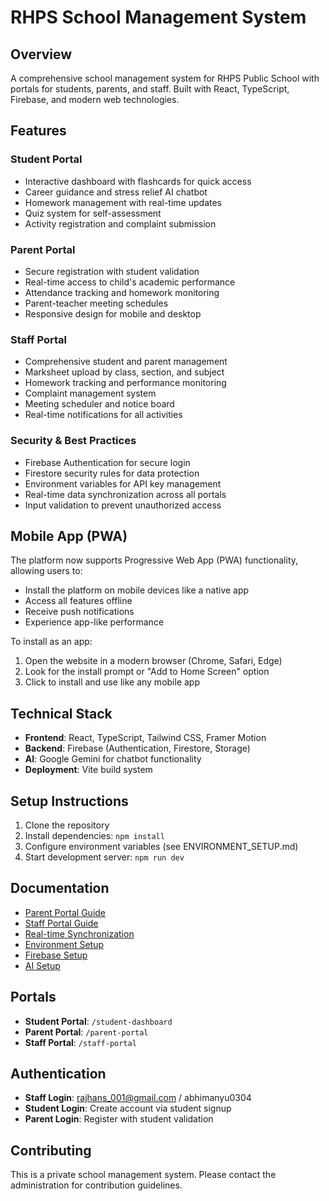 # RHPS School Management System

## Overview
A comprehensive school management system for RHPS Public School with portals for students, parents, and staff. Built with React, TypeScript, Firebase, and modern web technologies.

## Features

### Student Portal
- Interactive dashboard with flashcards for quick access
- Career guidance and stress relief AI chatbot
- Homework management with real-time updates
- Quiz system for self-assessment
- Activity registration and complaint submission

### Parent Portal
- Secure registration with student validation
- Real-time access to child's academic performance
- Attendance tracking and homework monitoring
- Parent-teacher meeting schedules
- Responsive design for mobile and desktop

### Staff Portal
- Comprehensive student and parent management
- Marksheet upload by class, section, and subject
- Homework tracking and performance monitoring
- Complaint management system
- Meeting scheduler and notice board
- Real-time notifications for all activities

### Security & Best Practices
- Firebase Authentication for secure login
- Firestore security rules for data protection
- Environment variables for API key management
- Real-time data synchronization across all portals
- Input validation to prevent unauthorized access

## Mobile App (PWA)
The platform now supports Progressive Web App (PWA) functionality, allowing users to:
- Install the platform on mobile devices like a native app
- Access all features offline
- Receive push notifications
- Experience app-like performance

To install as an app:
1. Open the website in a modern browser (Chrome, Safari, Edge)
2. Look for the install prompt or "Add to Home Screen" option
3. Click to install and use like any mobile app

## Technical Stack
- **Frontend**: React, TypeScript, Tailwind CSS, Framer Motion
- **Backend**: Firebase (Authentication, Firestore, Storage)
- **AI**: Google Gemini for chatbot functionality
- **Deployment**: Vite build system

## Setup Instructions
1. Clone the repository
2. Install dependencies: `npm install`
3. Configure environment variables (see ENVIRONMENT_SETUP.md)
4. Start development server: `npm run dev`

## Documentation
- [Parent Portal Guide](PARENT_PORTAL.md)
- [Staff Portal Guide](STAFF_PORTAL.md)
- [Real-time Synchronization](REALTIME_SYNC.md)
- [Environment Setup](ENVIRONMENT_SETUP.md)
- [Firebase Setup](FIREBASE_SETUP.md)
- [AI Setup](DRONACHARYA_AI_SETUP.md)

## Portals
- **Student Portal**: `/student-dashboard`
- **Parent Portal**: `/parent-portal`
- **Staff Portal**: `/staff-portal`

## Authentication
- **Staff Login**: rajhans_001@gmail.com / abhimanyu0304
- **Student Login**: Create account via student signup
- **Parent Login**: Register with student validation

## Contributing
This is a private school management system. Please contact the administration for contribution guidelines.